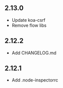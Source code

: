 ## 2.13.0
- Update koa-csrf
- Remove flow libs

## 2.12.2
- Add CHANGELOG.md

## 2.12.1
- Add .node-inspectorrc

